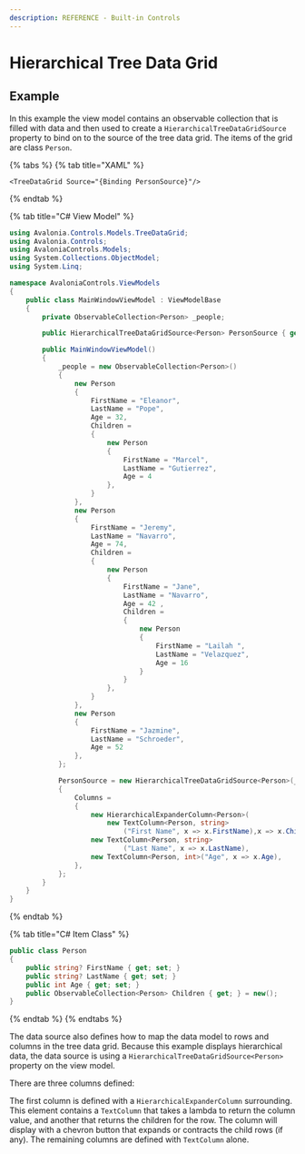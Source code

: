 ```yaml
---
description: REFERENCE - Built-in Controls
---
```


# Hierarchical Tree Data Grid

## Example

In this example the view model contains an observable collection that is filled with data and then used to create a `HierarchicalTreeDataGridSource` property to bind on to the source of the tree data grid. The items of the grid are class `Person`.&#x20;

{% tabs %}
{% tab title="XAML" %}
```
<TreeDataGrid Source="{Binding PersonSource}"/>
```
{% endtab %}

{% tab title="C# View Model" %}
```csharp
using Avalonia.Controls.Models.TreeDataGrid;
using Avalonia.Controls;
using AvaloniaControls.Models;
using System.Collections.ObjectModel;
using System.Linq;

namespace AvaloniaControls.ViewModels
{
    public class MainWindowViewModel : ViewModelBase
    {
        private ObservableCollection<Person> _people;

        public HierarchicalTreeDataGridSource<Person> PersonSource { get; }

        public MainWindowViewModel()
        {
            _people = new ObservableCollection<Person>()
            {
                new Person
                {
                    FirstName = "Eleanor", 
                    LastName = "Pope",
                    Age = 32,
                    Children =
                    {
                        new Person
                        { 
                            FirstName = "Marcel", 
                            LastName = "Gutierrez", 
                            Age = 4 
                        },
                    }
                },
                new Person
                {
                    FirstName = "Jeremy",
                    LastName = "Navarro",
                    Age = 74,
                    Children =
                    {
                        new Person
                        {
                            FirstName = "Jane",
                            LastName = "Navarro",
                            Age = 42 ,
                            Children =
                            {
                                new Person 
                                { 
                                    FirstName = "Lailah ", 
                                    LastName = "Velazquez", 
                                    Age = 16 
                                }
                            }
                        },
                    }
                },
                new Person 
                { 
                    FirstName = "Jazmine", 
                    LastName = "Schroeder", 
                    Age = 52 
                },
            };

            PersonSource = new HierarchicalTreeDataGridSource<Person>(_people)
            {
                Columns =
                {
                    new HierarchicalExpanderColumn<Person>(
                        new TextColumn<Person, string>
                            ("First Name", x => x.FirstName),x => x.Children),
                    new TextColumn<Person, string>
                            ("Last Name", x => x.LastName),
                    new TextColumn<Person, int>("Age", x => x.Age),
                },
            };
        }
    }
}

```
{% endtab %}

{% tab title="C# Item Class" %}
```csharp
public class Person
{
    public string? FirstName { get; set; }
    public string? LastName { get; set; }
    public int Age { get; set; }
    public ObservableCollection<Person> Children { get; } = new();
}
```
{% endtab %}
{% endtabs %}

The data source also defines how to map the data model to rows and columns in the tree data grid. Because this example displays hierarchical data, the data source is using a `HierarchicalTreeDataGridSource<Person>` property on the view model.&#x20;

There are three columns defined:

The first column is defined with a `HierarchicalExpanderColumn` surrounding. This element contains a `TextColumn` that takes a lambda to return the column value, and another that returns the children for the row. The column will display with a  chevron button that expands or contracts the child rows (if any). The remaining columns are defined with `TextColumn` alone.

<figure><img src="../../../../.gitbook/assets/treedatagrid1.gif" alt=""><figcaption></figcaption></figure>
